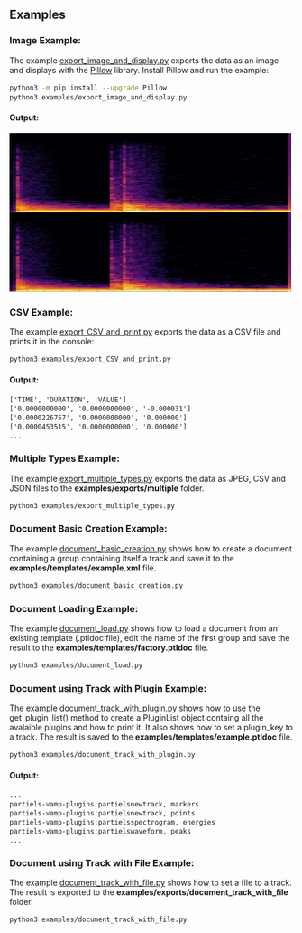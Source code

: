 ## Examples

### Image Example:

The example [export_image_and_display.py](export_image_and_display.py) exports the data as an image and displays with the [Pillow](https://github.com/python-pillow/Pillow) library. 
Install Pillow and run the example:

```sh
python3 -m pip install --upgrade Pillow
python3 examples/export_image_and_display.py
```
#### Output:

<img src="../resource/Spectrogram.jpeg" alt="Spectrogram Output" width="500">

### CSV Example:

The example [export_CSV_and_print.py](export_CSV_and_print.py) exports the data as a CSV file and prints it in the console:

```sh
python3 examples/export_CSV_and_print.py
```
#### Output:
```
['TIME', 'DURATION', 'VALUE']
['0.0000000000', '0.0000000000', '-0.000031']
['0.0000226757', '0.0000000000', '0.000000']
['0.0000453515', '0.0000000000', '0.000000']
...
```

### Multiple Types Example:

The example [export_multiple_types.py](export_multiple_types.py) exports the data as JPEG, CSV and JSON files to the **examples/exports/multiple** folder.

```sh
python3 examples/export_multiple_types.py
```

### Document Basic Creation Example:

The example [document_basic_creation.py](document_basic_creation.py) shows how to create a document containing a group containing itself a track and save it to the **examples/templates/example.xml** file.

```sh
python3 examples/document_basic_creation.py
```

### Document Loading Example:

The example [document_load.py](document_load.py) shows how to load a document from an existing template (.ptldoc file), edit the name of the first group and save the result to the **examples/templates/factory.ptldoc** file.

```sh
python3 examples/document_load.py
```

### Document using Track with Plugin Example:

The example [document_track_with_plugin.py](document_track_with_plugin.py) shows how to use the get_plugin_list() method to create a PluginList object containg all the avalaible plugins and how to print it. It also shows how to set a plugin_key to a track. The result is saved to the **examples/templates/example.ptldoc** file.

```sh
python3 examples/document_track_with_plugin.py
```
#### Output:
```
...
partiels-vamp-plugins:partielsnewtrack, markers
partiels-vamp-plugins:partielsnewtrack, points
partiels-vamp-plugins:partielsspectrogram, energies
partiels-vamp-plugins:partielswaveform, peaks
...
```

### Document using Track with File Example:

The example [document_track_with_file.py](document_track_with_file.py) shows how to set a file to a track. The result is exported to the **examples/exports/document_track_with_file** folder.

```sh
python3 examples/document_track_with_file.py
```
